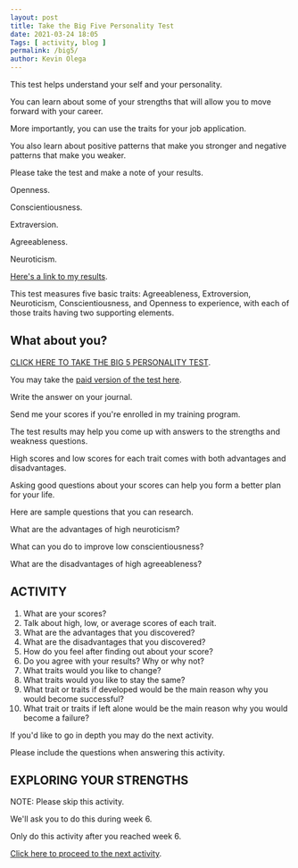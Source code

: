 ```yaml
--- 
layout: post 
title: Take the Big Five Personality Test
date: 2021-03-24 18:05
Tags: [ activity, blog ]
permalink: /big5/
author: Kevin Olega 
--- 
```

This test helps understand your self and your personality.

You can learn about some of your strengths that will allow you to move forward with your career.

More importantly, you can use the traits for your job application.

You also learn about positive patterns that make you stronger and negative patterns that make you weaker.
 
Please take the test and make a note of your results.

Openness. 

Conscientiousness.

Extraversion.

Agreeableness.

Neuroticism.

[Here's a link to my results](https://olega.org/big5/).

This test measures five basic traits: Agreeableness, Extroversion, Neuroticism, Conscientiousness, and Openness to experience, with each of those traits having two supporting elements.

## What about you?

[CLICK HERE TO TAKE THE BIG 5 PERSONALITY TEST](https://www.truity.com/test/big-five-personality-test).

You may take the [paid version of the test here](https://www.understandmyself.com/).

Write the answer on your journal.

Send me your scores if you're enrolled in my training program.

The test results may help you come up with answers to the strengths and weakness questions.

High scores and low scores for each trait comes with both advantages and disadvantages.

Asking good questions about your scores can help you form a better plan for your life.

Here are sample questions that you can research.

What are the advantages of high neuroticism?

What can you do to improve low conscientiousness?

What are the disadvantages of high agreeableness?

## ACTIVITY

1. What are your scores?
2. Talk about high, low, or average scores of each trait.
3. What are the advantages that you discovered?
4. What are the disadvantages that you discovered?
5. How do you feel after finding out about your score?
6. Do you agree with your results? Why or why not?
7. What traits would you like to change?
8. What traits would you like to stay the same?
9. What trait or traits if developed would be the main reason why you would become successful?
10. What trait or traits if left alone would be the main reason why you would become a failure?

If you'd like to go in depth you may do the next activity.

Please include the questions when answering this activity.

## EXPLORING YOUR STRENGTHS

NOTE: Please skip this activity.

We'll ask you to do this during week 6.

Only do this activity after you reached week 6.

[Click here to proceed to the next activity](https://callcentertrainingtips.com/big-five/).